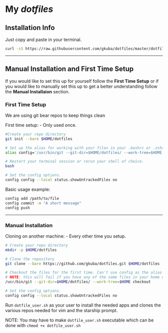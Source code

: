 # My ___dotfiles___

## Installation Info

Just copy and paste in your terminal.

```bash
curl -sS https://raw.githubusercontent.com/gkuba/dotfiles/master/dotfile_user.sh |bash
```

___

## Manual Installation and First Time Setup

If you would like to set this up for yourself follow the __First Time Setup__ or if you would like to manually set this up to get a better understanding follow the __Manual Installaion__ section.

### First Time Setup

We are using git bear repos to keep things clean

First time setup: - Only used once.

```bash
#Create your repo directory
git init --bare $HOME/dotfiles

# Set up the alias for working with your files in your .bashrc or .zshrc
alias config='/usr/bin/git --git-dir=$HOME/dotfiles/ --work-tree=$HOME'

# Restart your terminal session or rerun your shell of choice.
bash

# Set the config options.
config config --local status.showUntrackedFiles no
```

Basic usage example:

```bash
config add /path/to/file
config commit -m "A short message"
config push
```

___

### Manual Installation

Cloning on another machine: - Every other time you setup.

```bash
# Create your repo directory
mkdir -p $HOME/dotfiles

# Clone the repository
git clone --bare https://github.com/gkuba/dotfiles.git $HOME/dotfiles

# Checkout the files for the first time. Can't use config as the alias isn't currently set. 
# NOTE: this will fail if you have any of the same files in your home dir such as a .bashrc.
/usr/bin/git --git-dir=$HOME/dotfiles/ --work-tree=$HOME checkout

# Set the config options.
config config --local status.showUntrackedFiles no

```

Run ```dotfile_user.sh``` as your user to install the needed apps and clones the various repos needed for vim and the starship prompt.

NOTE: You may have to make ```dotfile_user.sh``` executable which can be done with ```chmod +x dotfile_user.sh```
